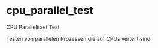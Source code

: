 # cpu_parallel_test
CPU Parallelitaet Test

Testen von parallelen Prozessen die auf CPUs verteilt sind.
